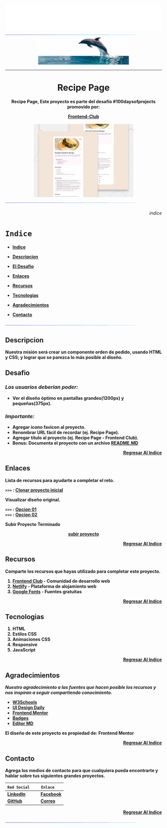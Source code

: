 <div align="center">
<img src="images/megalindo.svg">
    <img src="images/linea.gif">
</div>

<div align="center">
<img src="images/cintamardelfin.jpg" height="90" width="auto">
</div>

<hr>

<div align="center" style="text-align: center">
 <h1><b>Recipe Page<b></h1>  
<p>Recipe Page, Este proyecto es parte del desafío #100daysofprojects promovido por:</p> 

[Frontend-Club](https://www.facebook.com/frontendclubfb)
 
</div>

<div align="center">
<img src = "./images/screenshot.jpg" height="240" width="auto">  
</div>

<div align="center">
    <img src="images/linea.gif">
</div>

<div align="right">

###### indice
</div>

# ```Indice           ```

* [Indice](#indice)
* [Descripcion](#descripcion)
* [El Desafio](#desafio)
* [Enlaces](#enlaces)
* [Recursos](#recursos)
* [Tecnologias](#tecnologias)

* [Agradecimientos](#agradecimientos)
* [Contacto](#contacto)

<div align="center">
    <img src="images/linea.gif">
</div>

## Descripcion

<p align="justify">
 Nuestra misión será crear un componente orden de pedido, usando HTML y CSS; y lograr que se parezca lo más posible al diseño.</p>

## Desafio

### _Los usuarios deberían poder:_
- Ver el diseño óptimo en pantallas grandes(1200px) y pequeñas(375px).

### _Importante:_
- Agregar icono favicon al proyecto.
- Renombrar URL fácil de recordar (ej. Recipe Page).
- Agregar título al proyecto (ej. Recipe Page - Frontend Club).
- Bonus: Documenta el proyecto con un archivo [README.MD](https://tiloid.com/p/readme-md-the-ultimate-guide)

<div align="right">

[Regresar Al Indice](#indice)
</div>

## Enlaces

**Lista de recursos para ayudarte a completar el reto.**

`>>>` : [Clonar proyecto inicial](https://github.com/frontend-club/100daysofprojects)
<br>

**Visualizar diseño original.**

`>>>` : [Opcion 01](https://frontend-club.hashnode.dev/social-links-profile)<br>
`>>>` : [Opcion 02](https://frontend-club.hashnode.dev/?source=top_nav_blog_home)

**Subir Proyecto Terminado**
<div align="center">
    
[subir proyecto](https://docs.google.com/forms/d/e/1FAIpQLScFcrCiH1UI3nuImB3LNF2cHGvRa6y7NhJ7E6i8FRqcS90FbA/viewform)

</div>

<div align="right">

[Regresar Al Indice](#indice)
</div>

## Recursos

Comparte los recursos que hayas utilizado para completar este proyecto.

1. [Frontend Club](https://www.facebook.com/frontendclubfb) - Comunidad de desarrollo web
2. [Netlify](https://www.netlify.com/) - Plataforma de alojamiento web
3. [Google Fonts](https://fonts.google.com/) - Fuentes gratuitas

<div align="right">

[Regresar Al Indice](#indice)
</div>

## Tecnologias

1. HTML
2. Estilos CSS
3. Animaciones CSS
4. Responsive
5. JavaScript

<div align="right">

[Regresar Al Indice](#indice)
</div>

## Agradecimientos

_Nuestro agradecimiento a las fuentes que hacen posible los recursos y nos inspiran a seguir compartiendo conocimiento._
- [W3Schools](https://www.w3schools.com/)
- [UI Design Daily](https://www.uidesigndaily.com/)
- [Frontend Mentor](https://www.frontendmentor.io/)
- [Badges](https://github.com/Naereen/badges/blob/master/README.md)
- [Editor MD](https://pandao.github.io/editor.md/)

**El diseño de este proyecto es propiedad de: Frontend Mentor**
<div align="right">

[Regresar Al Indice](#indice)
</div>

## Contacto

Agrega los medios de contacto para que cualquiera pueda encontrarte y hablar sobre tus siguientes grandes proyectos.

| ```Red Social   ``` | ```Enlace   ``` |
| ------------ | ------------ |
|  [LinkedIn](https://mx.linkedin.com/) |  [Facebook](https://www.facebook.com/)|
|  [GitHub](https://github.com/Sinaptron) |[Correo](https://www.google.com/intl/es/gmail/about/)   |

<div align="right">

[Regresar Al Indice](#indice)
</div>
<div align="center">
    <img src="images/linea.gif">
</div>